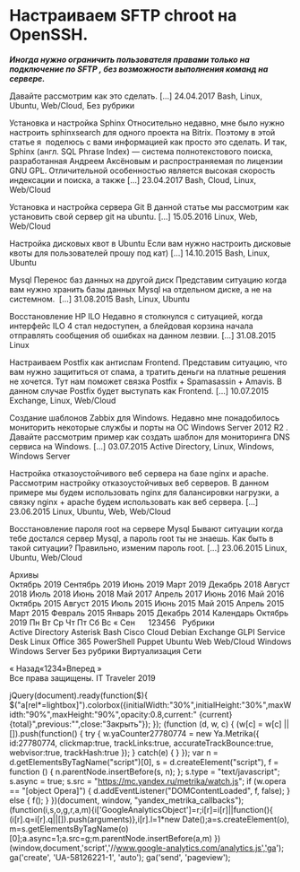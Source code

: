 #  Настраиваем SFTP chroot на OpenSSH.   
***Иногда нужно ограничить пользователя правами только на подключение по SFTP , без возможности выполнения команд на сервере.***

Давайте рассмотрим как это сделать. [...] 
 24.04.2017 
 Bash, Linux, Ubuntu, Web/Cloud, Без рубрики 
        
	
 
 Установка и настройка Sphinx 
Относительно недавно, мне было нужно настроить sphinxsearch для одного проекта на Bitrix. Поэтому в этой статье я  поделюсь с вами информацией как просто это сделать. И так, Sphinx (англ. SQL Phrase Index) — система полнотекстового поиска, разработанная Андреем Аксёновым и распространяемая по лицензии GNU GPL. Отличительной особенностью является высокая скорость индексации и поиска, а также [...] 
 23.04.2017 
 Bash, Cloud, Linux, Web/Cloud 
        
	
 
 Установка и настройка сервера Git 
В данной статье мы рассмотрим как установить свой сервер git на ubuntu. [...] 
 15.05.2016 
 Linux, Web, Web/Cloud 
        
	
 
 Настройка дисковых квот в Ubuntu 
Если вам нужно настроить дисковые квоты для пользователей прошу под кат)
 [...] 
 14.10.2015 
 Bash, Linux, Ubuntu 
        
	
 
 Mysql Перенос баз данных на другой диск 
Представим ситуацию когда вам нужно хранить базы данных Mysql на отдельном диске, а не на системном.  [...] 
 31.08.2015 
 Bash, Linux, Ubuntu 
        
	
 
 Восстановление HP ILO 
Недавно я столкнулся с ситуацией, когда интерфейс ILO 4 стал недоступен, а блейдовая корзина начала отправлять сообщения об ошибках на данном лезвии. [...] 
 31.08.2015 
 Linux 
        
	
 
 Настраиваем Postfix как антиспам Frontend. 
Представим ситуацию, что вам нужно защититься от спама, а тратить деньги на платные решения не хочется.
Тут нам поможет связка Postfix + Spamasassin + Amavis.
В данном случае Postfix будет выступать как Frontend. [...] 
 10.07.2015 
 Exchange, Linux, Web/Cloud 
        
	
 
 Создание шаблонов Zabbix для Windows. 
Недавно мне понадобилось мониторить некоторые службы и порты на ОС Windows Server 2012 R2 .
Давайте рассмотрим пример как создать шаблон для мониторинга DNS сервиса на Windows. [...] 
 03.07.2015 
 Active Directory, Linux, Windows, Windows Server 
        
	
 
 Настройка отказоустойчивого веб сервера на базе nginx и apache. 
Рассмотрим настройку отказоустойчивых веб серверов.
В данном примере мы будем использовать nginx для балансировки нагрузки, а связку nginx + apache будем использовать как веб сервера. [...] 
 23.06.2015 
 Linux, Ubuntu, Web, Web/Cloud 
        
	
 
 Восстановление пароля root на сервере Mysql 
Бывают ситуации когда тебе достался сервер Mysql, а пароль root ты не знаешь.
Как быть в такой ситуации? Правильно, изменим пароль root. [...] 
 23.06.2015 
 Linux, Ubuntu, Web/Cloud 
        
Архивы		
Октябрь 2019
Сентябрь 2019
Июнь 2019
Март 2019
Декабрь 2018
Август 2018
Июль 2018
Июнь 2018
Май 2017
Апрель 2017
Июнь 2016
Май 2016
Октябрь 2015
Август 2015
Июль 2015
Июнь 2015
Май 2015
Апрель 2015
Март 2015
Февраль 2015
Январь 2015
Декабрь 2014
Календарь
Октябрь 2019
Пн
Вт
Ср
Чт
Пт
Сб
Вс
&laquo; Сен
&nbsp;
&nbsp;
&nbsp;123456
&nbsp;
Рубрики		
Active Directory
Asterisk
Bash
Cisco
Cloud
Debian
Exchange
GLPI Service Desk
Linux
Office 365
PowerShell
Puppet
Ubuntu
Web
Web/Cloud
Windows
Windows Server
Без рубрики
Виртуализация
Сети
                 
« Назад«1234»Вперед »  
Все права защищены. IT Traveler 2019 
                            
jQuery(document).ready(function($){
$("a[rel*=lightbox]").colorbox({initialWidth:"30%",initialHeight:"30%",maxWidth:"90%",maxHeight:"90%",opacity:0.8,current:" {current}  {total}",previous:"",close:"Закрыть"});
});
(function (d, w, c) {
(w[c] = w[c] || []).push(function() {
try {
w.yaCounter27780774 = new Ya.Metrika({
id:27780774,
clickmap:true,
trackLinks:true,
accurateTrackBounce:true,
webvisor:true,
trackHash:true
});
} catch(e) { }
});
var n = d.getElementsByTagName("script")[0],
s = d.createElement("script"),
f = function () { n.parentNode.insertBefore(s, n); };
s.type = "text/javascript";
s.async = true;
s.src = "https://mc.yandex.ru/metrika/watch.js";
if (w.opera == "[object Opera]") {
d.addEventListener("DOMContentLoaded", f, false);
} else { f(); }
})(document, window, "yandex_metrika_callbacks");
(function(i,s,o,g,r,a,m){i['GoogleAnalyticsObject']=r;i[r]=i[r]||function(){
(i[r].q=i[r].q||[]).push(arguments)},i[r].l=1*new Date();a=s.createElement(o),
m=s.getElementsByTagName(o)[0];a.async=1;a.src=g;m.parentNode.insertBefore(a,m)
})(window,document,'script','//www.google-analytics.com/analytics.js','ga');
ga('create', 'UA-58126221-1', 'auto');
ga('send', 'pageview');
